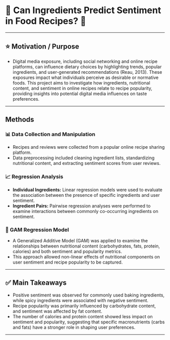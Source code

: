 # 🥑 Can Ingredients Predict Sentiment in Food Recipes? 🥑

---

## ⭐ Motivation / Purpose
- Digital media exposure, including social networking and online recipe platforms, can influence dietary choices by highlighting trends, popular ingredients, and user-generated recommendations (Reau, 2013). These exposures impact what individuals perceive as desirable or normative foods. This project aims to investigate how ingredients, nutritional content, and sentiment in online recipes relate to recipe popularity, providing insights into potential digital media influences on taste preferences.

---

## Methods

### 📊 Data Collection and Manipulation
- Recipes and reviews were collected from a popular online recipe sharing platform.  
- Data preprocessing included cleaning ingredient lists, standardizing nutritional content, and extracting sentiment scores from user reviews.

### 📈 Regression Analysis
- **Individual Ingredients:** Linear regression models were used to evaluate the association between the presence of specific ingredients and user sentiment.  
- **Ingredient Pairs:** Pairwise regression analyses were performed to examine interactions between commonly co-occurring ingredients on sentiment.

### 🧮 GAM Regression Model
- A Generalized Additive Model (GAM) was applied to examine the relationships between nutritional content (carbohydrates, fats, protein, calories) and both sentiment and popularity metrics.  
- This approach allowed non-linear effects of nutritional components on user sentiment and recipe popularity to be captured.
  
---

## ✅ Main Takeaways
- Positive sentiment was observed for commonly used baking ingredients, while spicy ingredients were associated with negative sentiment.  
- Recipe popularity was primarily influenced by carbohydrate content, and sentiment was affected by fat content.  
- The number of calories and protein content showed less impact on sentiment and popularity, suggesting that specific macronutrients (carbs and fats) have a stronger role in shaping user preferences.   

---
